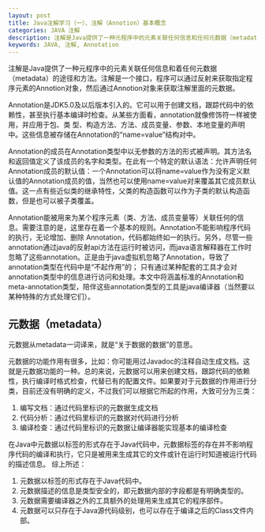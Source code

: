 ```yaml
---
layout: post
title: Java注解学习（一）、注解（Annotion）基本概念
categories: JAVA 注解
description: 注解是Java提供了一种元程序中的元素关联任何信息和任何元数据（metadata）的途径和方法。注解是一个接口，程序可以通过反射来获取指定程序元素的Annotion对象，然后通过Annotion对象来获取注解里面的元数据。
keywords: JAVA, 注解, Annotation
---
```


注解是Java提供了一种元程序中的元素关联任何信息和着任何元数据（metadata）的途径和方法。注解是一个接口，程序可以通过反射来获取指定程序元素的Annotion对象，然后通过Annotion对象来获取注解里面的元数据。

Annotation是JDK5.0及以后版本引入的。它可以用于创建文档，跟踪代码中的依赖性，甚至执行基本编译时检查。从某些方面看，annotation就像修饰符一样被使用，并应用于包、类 型、构造方法、方法、成员变量、参数、本地变量的声明中。这些信息被存储在Annotation的“name=value”结构对中。

Annotation的成员在Annotation类型中以无参数的方法的形式被声明。其方法名和返回值定义了该成员的名字和类型。在此有一个特定的默认语法：允许声明任何Annotation成员的默认值：一个Annotation可以将name=value作为没有定义默认值的Annotation成员的值，当然也可以使用name=value对来覆盖其它成员默认值。这一点有些近似类的继承特性，父类的构造函数可以作为子类的默认构造函数，但是也可以被子类覆盖。

Annotation能被用来为某个程序元素（类、方法、成员变量等）关联任何的信息。需要注意的是，这里存在着一个基本的规则。Annotation不能影响程序代码的执行，无论增加、删除 Annotation，代码都始终如一的执行。另外，尽管一些annotation通过java的反射api方法在运行时被访问，而java语言解释器在工作时忽略了这些annotation。正是由于java虚拟机忽略了Annotation，导致了annotation类型在代码中是“不起作用”的； 只有通过某种配套的工具才会对annotation类型中的信息进行访问和处理。本文中将涵盖标准的Annotation和meta-annotation类型，陪伴这些annotation类型的工具是java编译器（当然要以某种特殊的方式处理它们）。

## 元数据（metadata）
元数据从metadata一词译来，就是“关于数据的数据”的意思。

元数据的功能作用有很多，比如：你可能用过Javadoc的注释自动生成文档。这就是元数据功能的一种。总的来说，元数据可以用来创建文档，跟踪代码的依赖性，执行编译时格式检查，代替已有的配置文件。如果要对于元数据的作用进行分类，目前还没有明确的定义，不过我们可以根据它所起的作用，大致可分为三类：
 1. 编写文档：通过代码里标识的元数据生成文档
 2. 代码分析：通过代码里标识的元数据对代码进行分析
 3. 编译检查：通过代码里标识的元数据让编译器能实现基本的编译检查

在Java中元数据以标签的形式存在于Java代码中，元数据标签的存在并不影响程序代码的编译和执行，它只是被用来生成其它的文件或针在运行时知道被运行代码的描述信息。
综上所述：
 1. 元数据以标签的形式存在于Java代码中。
 2. 元数据描述的信息是类型安全的，即元数据内部的字段都是有明确类型的。
 3. 元数据需要编译器之外的工具额外的处理用来生成其它的程序部件。
 4. 元数据可以只存在于Java源代码级别，也可以存在于编译之后的Class文件内部。
